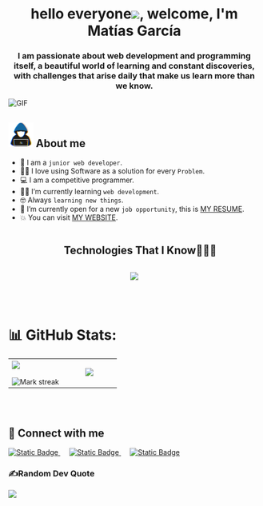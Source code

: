 <div align="center">
  <h1 align="center"><b>hello everyone</b><img src="https://media.giphy.com/media/hvRJCLFzcasrR4ia7z/giphy.gif" width="35">, <b>welcome, I'm Matías García</b></h1>
  <h3 align="center">
    I am passionate about web development and programming itself, a beautiful world of learning and constant discoveries, with challenges that arise daily that make us learn more than we know.
  </h3>
</div>

<img alt="GIF" width="700px" height="350px" src="https://media.giphy.com/media/Ah3zHH7hvsSB2/giphy.gif" />

## <picture><img src = "https://github.com/0xAbdulKhalid/0xAbdulKhalid/raw/main/assets/mdImages/about_me.gif" width = 50px></picture> **About me**

- :school: I am a `junior web developer`.
- :technologist: I love using Software as a solution for every `Problem`.
- :computer: I am a competitive programmer.
- :student: I’m currently learning `web development`.
- :nerd_face: Always `learning new things`.
- :thinking: I’m currently open for a new `job opportunity`, this is [MY RESUME](https://drive.google.com/file/d/13Br2DosDQ6h3WOYZx6Yv3hEqtvepngQT/view?usp=sharing).
- :boom: You can visit [MY WEBSITE](https://cutt.ly/Ahmed_Hossam_Website).

<!--h1 without bottom border-->
<div id="user-content-toc">
  <ul align="center">
    <summary><h2 style="display: inline-block">Technologies That I Know👨🏻‍💻</h2></summary>
  </ul>
</div>
<!--tech stack icons-->
<p align="center">
<img 
  src="https://skillicons.dev/icons?i=c,cpp,java,js,ts,py,html,css,tailwind,react,nextjs,astro,angular,nodejs,express,nestjs,fastapi,mysql,postgres,sqlite,mongodb,graphql,figma,aws,git,github,linux,vscode,arduino&perline=14" 
/>
</p>

<br></br>

# 📊 GitHub Stats:
<table align="center">
  <tr border="none">
    <td width="50%">
      <img align="center" src="https://github-readme-stats.vercel.app/api?username=Mathew903&theme=algolia&show_icons=true&count_private=true&include_all_commits=true" />
      <br></br>
      <img title="🔥 Get streak stats for your profile at git.io/streak-stats" alt="Mark streak" src="https://github-readme-streak-stats.herokuapp.com/?user=Mathew903&theme=algolia&hide_border=false" /> 
    </td>
    <td width="50%" align="center">
      <img height="250em" src="https://github-readme-stats-eight-theta.vercel.app/api/top-langs/?username=Mathew903&layout=compact&langs_count=10&theme=algolia"/>
    </td>
  </tr>
</table>

<br></br>

## 🤝 Connect with me
<div>
  <a target="_blank" href="https://www.linkedin.com/in/matias-garcia-palacios/" >
    <img alt="Static Badge" src="https://img.shields.io/badge/linkedin-0A66C2?style=for-the-badge&logo=linkedin">
  </a>
  &emsp;
  <a target="_blank" href="https://www.superprof.com.ar/estudiante-base-area-del-palomar-como-tecnico-electronico-con-certificado-programacion-web-python-hace-mas.html">  
    <img alt="Static Badge" src="https://img.shields.io/badge/superprof-222222?style=for-the-badge&logo=leanpub">
  </a>
  &emsp;
  <a href="https://www.instagram.com/the_mati_19/" target="_blank">  
    <img alt="Static Badge" src="https://img.shields.io/badge/instagram-E4405F?style=for-the-badge&logo=instagram&labelColor=white">
  </a>
</div>

### ✍️Random Dev Quote
![](https://quotes-github-readme.vercel.app/api?type=horizontal&theme=custom)

